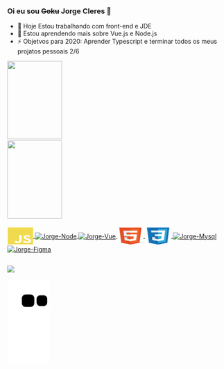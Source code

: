 ### Oi eu sou <s>Goku</s> Jorge Cleres 👋


- 🔭 Hoje Estou trabalhando com front-end e JDE
- 🌱 Estou aprendendo mais sobre Vue.js e Node.js
- ⚡ Objetvos para 2020: Aprender Typescript e terminar todos os meus projatos pessoais 2/6

<div>
  <a href="https://github.com/JorgeCleres">
  <img height="180em" width="50%" src="https://github-readme-stats.vercel.app/api?username=jorgecleres&show_icons=true&theme=dark&include_all_commits=true&count_private=true"/>
  <img height="180em" width="50%" src="https://github-readme-stats.vercel.app/api/top-langs/?username=jorgecleres&layout=compact&langs_count=7&theme=dark"/>
</div>
<div><br>
  <img align="center" alt="Jorge-Js" height="40" width="60" src="https://raw.githubusercontent.com/devicons/devicon/master/icons/javascript/javascript-plain.svg">
  <img align="center" alt="Jorge-Node" height="40" width="60" src="https://cdn.jsdelivr.net/gh/devicons/devicon/icons/nodejs/nodejs-original.svg" />
  <img align="center" alt="Jorge-Vue" height="40" width="60" src="https://cdn.jsdelivr.net/gh/devicons/devicon/icons/vuejs/vuejs-original.svg" />
  <img align="center" alt="Jorge-HTML" height="40" width="60" src="https://raw.githubusercontent.com/devicons/devicon/master/icons/html5/html5-original.svg">
  <img align="center" alt="Jorge-CSS" height="40" width="60" src="https://raw.githubusercontent.com/devicons/devicon/master/icons/css3/css3-original.svg">
  <img align="center" alt="Jorge-Mysql" height="40" width="60" src="https://cdn.jsdelivr.net/gh/devicons/devicon/icons/mysql/mysql-original.svg" />
  <img align="center" alt="Jorge-Figma" height="40" width="60" src="https://cdn.jsdelivr.net/gh/devicons/devicon/icons/figma/figma-original.svg" />
</div>
  
  ##
 
<div> 
  <a href="https://www.linkedin.com/in/jorge-cleres-b792aba6/" target="_blank"><img src="https://img.shields.io/badge/-LinkedIn-%230077B5?style=for-the-badge&logo=linkedin&logoColor=white" target="_blank"></a> 
 
  ![Snake animation](https://github.com/jorgecleres/jorgecleres/blob/output/github-contribution-grid-snake.svg)
 
</div>
